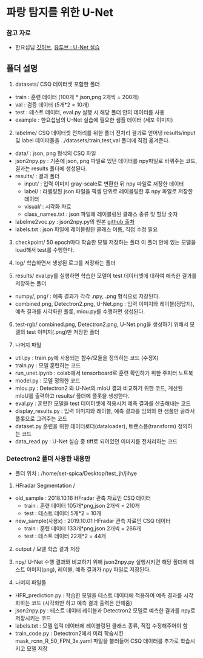 # 파랑 탐지를 위한 U-Net 

### 참고 자료
- 한요섭님 [깃허브](https://github.com/hanyoseob/youtube-cnn-002-pytorch-unet), [유투브 : U-Net 실습](https://www.youtube.com/watch?v=sSxdQq9CCx0)

## 폴더 설명
1. datasets/ 
CSQ 데이터셋 포함한 폴더
- train : 훈련 데이터 (100개 * json,png 2개씩 = 200개)
- val : 검증 데이터 (5개*2 = 10개) 
- test : 테스트 데이터, eval.py 실행 시 해당 폴더 안의 데이터를 사용
- example : 한요섭님의 U-Net 실습에 필요한 샘플 데이터 (세포 이미지)

2. labelme/
CSQ 데이터셋 전처리를 위한 폴더
전처리 결과로 얻어낸 results/input 및 label 데이터들을 ../datasets/train,test,val 폴더에 직접 옮겨준다.
- data/ : json, png 형식의 CSQ 파일
- json2npy.py : 기존에 json, png 파일로 있던 데이터를 npy파일로 바꿔주는 코드, 결과는 results 폴더에 생성된다.
- results/ : 결과 폴더
	- input/ : 입력 이미지 gray-scale로 변환한 뒤 npy 파일로 저장한 데이터
	- label/ : 라벨링된 json 파일을 픽셀 단위로 레이블링한 후 npy 파일로 저장한 데이터
	- visual/ : 시각화 자료
	- class_names.txt : json 파일에 레이블링된 클래스 종류 및 할당 숫자
- labelme2voc.py : json2npy.py의 원본 [github 출처](https://github.com/wkentaro/labelme/tree/main/examples/instance_segmentation/labelme2voc.py)
- labels.txt : json 파일에 레이블링된 클래스 이름, 직접 수정 필요


3. checkpoint/
50 epoch마다 학습한 모델 저장하는 폴더
이 폴더 안에 있는 모델을 load해서 test를 수행한다.

4. log/
학습하면서 생성된 로그를 저장하는 폴더

5. results/
eval.py를 실행하면 학습한 모델이 test 데이터셋에 대하여 에측한 결과를 저장하는 폴더
- numpy/, png/ : 예측 결과가 각각 .npy, .png 형식으로 저장된다.
- combined.png, Detectron2.png, U-Net.png : 입력 이미지와 레이블(정답지), 예측 결과를 시각화한 플롯, miou.py를 수행하면 생성된다.

6. test-rgb/
combined.png, Detectron2.png, U-Net.png을 생성하기 위해서 모델의 test 이미지(.png)만 저장한 폴더

7. 나머지 파일
- util.py : train.py에 사용되는 함수/모듈을 정의하는 코드 (수정X)
- train.py : 모델 훈련하는 코드
- run_unet.ipynb : colab에서 tensorboard로 훈련 확인하기 위한 주피터 노트북
- model.py : 모델 정의한 코드
- miou.py : Detectron2 와 U-Net의 mIoU 결과 비교하기 위한 코드, 계산된 mIoU를 출력하고 results/ 폴더에 플롯을 생성한다.
- eval.py : 훈련한 모델을 test 데이터셋에 적용시켜 예측 결과를 산출해내는 코드
- display_results.py : 입력 이미지와 레이블, 예측 결과를 임의의 한 샘플만 골라서 플롯으로 그려주는 코드
- dataset.py 훈련을 위한 데이터로더(dataloader), 트랜스폼(transform) 정의하는 코드
- data_read.py :  U-Net 실습 중 tiff로 되어있던 이미지를 전처리하는 코드



### Detectron2 폴더 사용한 내용만
* 폴더 위치 : /home/set-spica/Desktop/test_jh/jihye

1. HFradar Segmentation /
- old_sample : 2018.10.16 HFradar 관측 자료인 CSQ 데이터
	- train : 훈련 데이터 105개*png,json 2개씩 = 210개
	- test : 테스트 데이터 5개*2 = 10개
- new_sample(사용x) : 2019.10.01 HFradar 관측 자료인 CSQ 데이터
	- train : 훈련 데이터 133개*png,json 2개씩 = 266개
	- test : 테스트 데이터 22개*2 = 44개
	

2. output /
모델 학습 결과 저장

3. npy/
U-Net 수행 결과와 비교하기 위해 json2npy.py 실행시키면 해당 폴더에 테스트 이미지(png), 레이블, 예측 결과가 npy 파일로 저장된다.

4. 나머지 파일들
- HFR_prediction.py : 학습한 모델을 테스트 데이터에 적용하여 예측 결과를 시각화하는 코드 (시각화만 하고 예측 결과 출력은 안해줌)
- json2npy.py : 테스트 데이터 레이블과 Detectron2 모델로 예측한 결과를 npy로 저장시키는 코드
- labels.txt : 모델 입럭 데이터에 레이블링된 클래스 종류, 직접 수정해주어야 함
- train_code.py : Detectron2에서 미리 학습시킨 mask_rcnn_R_50_FPN_3x.yaml 파일을 불러들어 CSQ 데이터를 추가로 학습시키고 모델 저장

